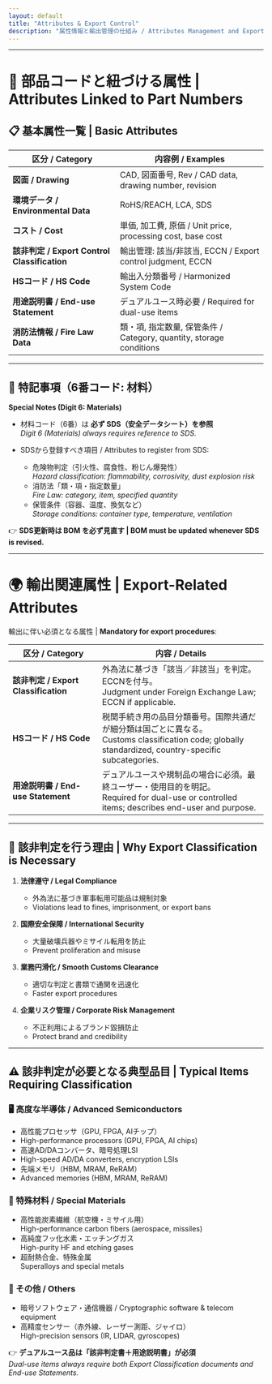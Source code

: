 ```yaml
---
layout: default
title: "Attributes & Export Control"
description: "属性情報と輸出管理の仕組み / Attributes Management and Export Control"
---
```


---

# 📎 部品コードと紐づける属性 | Attributes Linked to Part Numbers

## 📋 基本属性一覧 | Basic Attributes

| **区分 / Category** | **内容例 / Examples** |
|---------------------|-----------------------|
| **図面 / Drawing** | CAD, 図面番号, Rev / CAD data, drawing number, revision |
| **環境データ / Environmental Data** | RoHS/REACH, LCA, SDS |
| **コスト / Cost** | 単価, 加工費, 原価 / Unit price, processing cost, base cost |
| **該非判定 / Export Control Classification** | 輸出管理: 該当/非該当, ECCN / Export control judgment, ECCN |
| **HSコード / HS Code** | 輸出入分類番号 / Harmonized System Code |
| **用途説明書 / End-use Statement** | デュアルユース時必要 / Required for dual-use items |
| **消防法情報 / Fire Law Data** | 類・項, 指定数量, 保管条件 / Category, quantity, storage conditions |

---

## 🔎 特記事項（6番コード: 材料）  
**Special Notes (Digit 6: Materials)**

- 材料コード（6番）は **必ず SDS（安全データシート）を参照**  
  *Digit 6 (Materials) always requires reference to SDS.*  

- SDSから登録すべき項目 / Attributes to register from SDS:  
  - 危険物判定（引火性、腐食性、粉じん爆発性）  
    *Hazard classification: flammability, corrosivity, dust explosion risk*  
  - 消防法「類・項・指定数量」  
    *Fire Law: category, item, specified quantity*  
  - 保管条件（容器、温度、換気など）  
    *Storage conditions: container type, temperature, ventilation*  

👉 **SDS更新時は BOM を必ず見直す | BOM must be updated whenever SDS is revised.**

---

# 🌍 輸出関連属性 | Export-Related Attributes

輸出に伴い必須となる属性 | **Mandatory for export procedures**:

| **区分 / Category** | **内容 / Details** |
|----------------------|--------------------|
| **該非判定 / Export Classification** | 外為法に基づき「該当／非該当」を判定。ECCNを付与。<br>Judgment under Foreign Exchange Law; ECCN if applicable. |
| **HSコード / HS Code** | 税関手続き用の品目分類番号。国際共通だが細分類は国ごとに異なる。<br>Customs classification code; globally standardized, country-specific subcategories. |
| **用途説明書 / End-use Statement** | デュアルユースや規制品の場合に必須。最終ユーザー・使用目的を明記。<br>Required for dual-use or controlled items; describes end-user and purpose. |

---

## 🚢 該非判定を行う理由 | Why Export Classification is Necessary

1. **法律遵守 / Legal Compliance**  
   - 外為法に基づき軍事転用可能品は規制対象  
   - Violations lead to fines, imprisonment, or export bans  

2. **国際安全保障 / International Security**  
   - 大量破壊兵器やミサイル転用を防止  
   - Prevent proliferation and misuse  

3. **業務円滑化 / Smooth Customs Clearance**  
   - 適切な判定と書類で通関を迅速化  
   - Faster export procedures  

4. **企業リスク管理 / Corporate Risk Management**  
   - 不正利用によるブランド毀損防止  
   - Protect brand and credibility  

---

## ⚠️ 該非判定が必要となる典型品目 | Typical Items Requiring Classification

### 🖥 高度な半導体 / Advanced Semiconductors
- 高性能プロセッサ（GPU, FPGA, AIチップ）  
- High-performance processors (GPU, FPGA, AI chips)  
- 高速AD/DAコンバータ、暗号処理LSI  
- High-speed AD/DA converters, encryption LSIs  
- 先端メモリ（HBM, MRAM, ReRAM）  
- Advanced memories (HBM, MRAM, ReRAM)  

### 🧪 特殊材料 / Special Materials
- 高性能炭素繊維（航空機・ミサイル用）  
  High-performance carbon fibers (aerospace, missiles)  
- 高純度フッ化水素・エッチングガス  
  High-purity HF and etching gases  
- 超耐熱合金、特殊金属  
  Superalloys and special metals  

### 📡 その他 / Others
- 暗号ソフトウェア・通信機器 / Cryptographic software & telecom equipment  
- 高精度センサー（赤外線、レーザー測距、ジャイロ）  
  High-precision sensors (IR, LIDAR, gyroscopes)  

👉 **デュアルユース品は「該非判定書＋用途説明書」が必須**  
*Dual-use items always require both Export Classification documents and End-use Statements.*  

